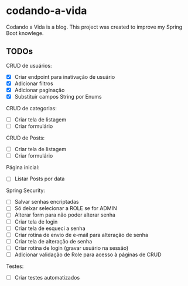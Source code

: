 # codando-a-vida
Codando a Vida is a blog. This project was created to improve my Spring Boot knowlege.

## TODOs

CRUD de usuários:
- [X] Criar endpoint para inativação de usuário
- [X] Adicionar filtros
- [X] Adicionar paginação
- [X] Substituir campos String por Enums

CRUD de categorias:
- [ ] Criar tela de listagem
- [ ] Criar formulário

CRUD de Posts:
- [ ] Criar tela de listagem
- [ ] Criar formulário

Página inicial:
- [ ] Listar Posts por data

Spring Security:
- [ ] Salvar senhas encriptadas
- [ ] Só deixar selecionar a ROLE se for ADMIN
- [ ] Alterar form para não poder alterar senha
- [ ] Criar tela de login
- [ ] Criar tela de esqueci a senha
- [ ] Criar rotina de envio de e-mail para alteração de senha
- [ ] Criar tela de alteração de senha
- [ ] Criar rotina de login (gravar usuário na sessão)
- [ ] Adicionar validação de Role para acesso à páginas de CRUD

Testes:
- [ ] Criar testes automatizados